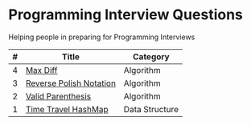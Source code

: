 Programming Interview Questions
===============================
Helping people in preparing for Programming Interviews

|#|Title|Category|
|---|-----|---------|
|4|[Max Diff](./src/algorithms/maxdiff)|Algorithm|
|3|[Reverse Polish Notation](./src/algorithms/rpn)|Algorithm|
|2|[Valid Parenthesis](./src/algorithms/validparenthesis)|Algorithm|
|1|[Time Travel HashMap](./src/datastructures/timetravelmap)|Data Structure|
